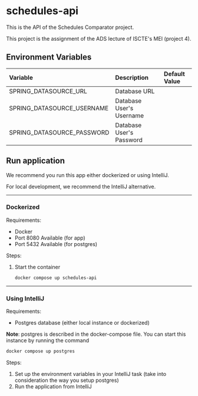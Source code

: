 # schedules-api

This is the API of the Schedules Comparator project.

This project is the assignment of the ADS lecture of ISCTE's MEI (project 4).

## Environment Variables
|Variable|Description|Default Value|
|:-|:-|:-|
|SPRING_DATASOURCE_URL|Database URL||
|SPRING_DATASOURCE_USERNAME|Database User's Username||
|SPRING_DATASOURCE_PASSWORD|Database User's Password||

## Run application

We recommend you run this app either dockerized or using IntelliJ.

For local development, we recommend the IntelliJ alternative.

---

### Dockerized

Requirements:
- Docker
- Port 8080 Available (for app)
- Port 5432 Available (for postgres)

Steps:
1. Start the container
   ```Dockerfile
   docker compose up schedules-api
   ```

---
### Using IntelliJ

Requirements:
- Postgres database (either local instance or dockerized)

**Note**: postgres is described in the docker-compose file. You can start this instance by running the command
```Dockerfile
docker compose up postgres
```

Steps:
1. Set up the environment variables in your IntelliJ task (take into consideration the way you setup postgres)
2. Run the application from IntelliJ
